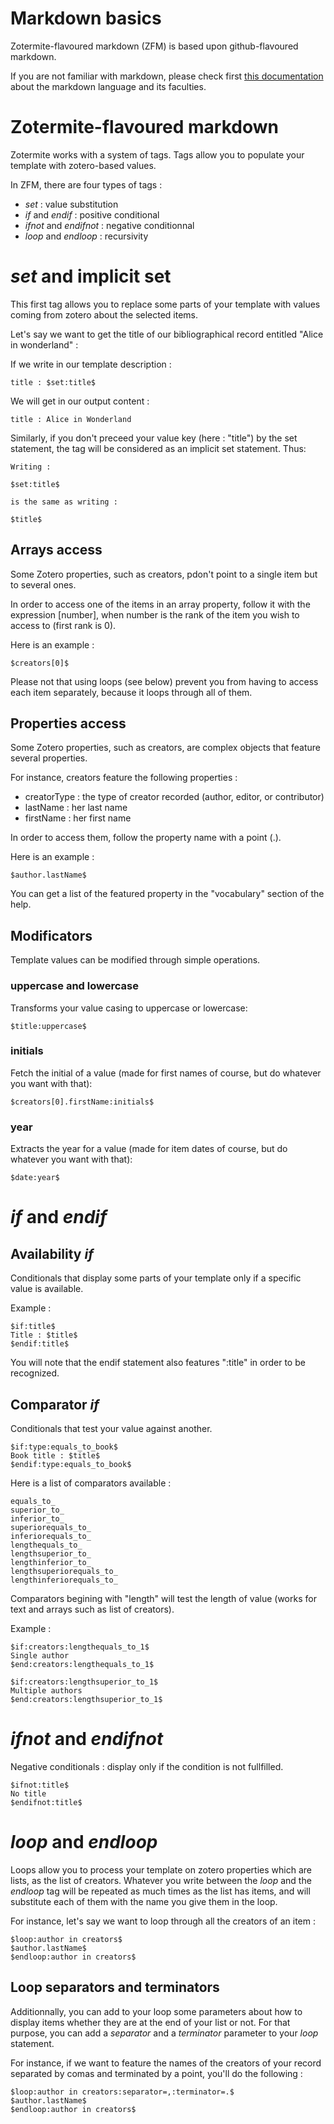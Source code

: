 # Markdown basics

Zotermite-flavoured markdown (ZFM) is based upon github-flavoured markdown.

If you are not familiar with markdown, please check first [this documentation]( https://help.github.com/articles/basic-writing-and-formatting-syntax/) about the markdown language and its faculties.

# Zotermite-flavoured markdown

Zotermite works with a system of tags.
Tags allow you to populate your template with zotero-based values.

In ZFM, there are four types of tags :
* $set$ : value substitution
* $if$ and $endif$ : positive conditional
* $ifnot$ and $endifnot$ : negative conditionnal
* $loop$ and $endloop$ : recursivity

# $set$ and implicit set

This first tag allows you to replace some parts of your template with values coming from zotero about the selected items.

Let's say we want to get the title of our bibliographical record entitled "Alice in wonderland" :

If we write in our template description :

```
title : $set:title$
```

We will get in our output content :
```
title : Alice in Wonderland
```

Similarly, if you don't preceed your value key (here : "title") by the set statement, the tag will be considered as an implicit set statement. Thus:

```
Writing :

$set:title$

is the same as writing :

$title$

```

## Arrays access

Some Zotero properties, such as creators, pdon't point to a single item but to several ones.

In order to access one of the items in an array property, follow it with the expression [number], when number is the rank of the item you wish to access to (first rank is 0).

Here is an example :

```
$creators[0]$
```

Please not that using loops (see below) prevent you from having to access each item separately, because it loops through all of them.

## Properties access

Some Zotero properties, such as creators, are complex objects that feature several properties.

For instance, creators feature the following properties :
* creatorType : the type of creator recorded (author, editor, or contributor)
* lastName : her last name
* firstName : her first name

In order to access them, follow the property name with a point (.). 


Here is an example :

```
$author.lastName$
```

You can get a list of the featured property in the "vocabulary" section of the help.

## Modificators

Template values can be modified through simple operations.

### uppercase and lowercase

Transforms your value casing to uppercase or lowercase:

```
$title:uppercase$
```

### initials

Fetch the initial of a value (made for first names of course, but do whatever you want with that):

```
$creators[0].firstName:initials$
```

### year

Extracts the year for a value (made for item dates of course, but do whatever you want with that):

```
$date:year$
```


# $if$ and $endif$

## Availability $if$

Conditionals that display some parts of your template only if a specific value is available.

Example :

```
$if:title$
Title : $title$
$endif:title$
```

You will note that the endif statement also features ":title" in order to be recognized.

## Comparator $if$

Conditionals that test your value against another.

```
$if:type:equals_to_book$
Book title : $title$
$endif:type:equals_to_book$
```


Here is a list of comparators available :

```
equals_to_
superior_to_
inferior_to_
superiorequals_to_
inferiorequals_to_
lengthequals_to_
lengthsuperior_to_
lengthinferior_to_
lengthsuperiorequals_to_
lengthinferiorequals_to_
```

Comparators begining with "length" will test the length of value (works for text and arrays such as list of creators).

Example :

```
$if:creators:lengthequals_to_1$
Single author
$end:creators:lengthequals_to_1$

$if:creators:lengthsuperior_to_1$
Multiple authors
$end:creators:lengthsuperior_to_1$
```

# $ifnot$ and $endifnot$

Negative conditionals : display only if the condition is not fullfilled.

```
$ifnot:title$
No title
$endifnot:title$
```

# $loop$ and $endloop$

Loops allow you to process your template on zotero properties which are lists, as the list of creators. Whatever you write between the $loop$ and the $endloop$ tag will be repeated as much times as the list has items, and will substitute each of them with the name you give them in the loop.

For instance, let's say we want to loop through all the creators of an item :

```
$loop:author in creators$
$author.lastName$
$endloop:author in creators$
```


## Loop separators and terminators

Additionnally, you can add to your loop some parameters about how to display items whether they are at the end of your list or not. For that purpose, you can add a *separator* and a *terminator* parameter to your $loop$ statement.


For instance, if we want to feature the names of the creators of your record separated by comas and terminated by a point, you'll do the following :

```
$loop:author in creators:separator=,:terminator=.$
$author.lastName$
$endloop:author in creators$
```
